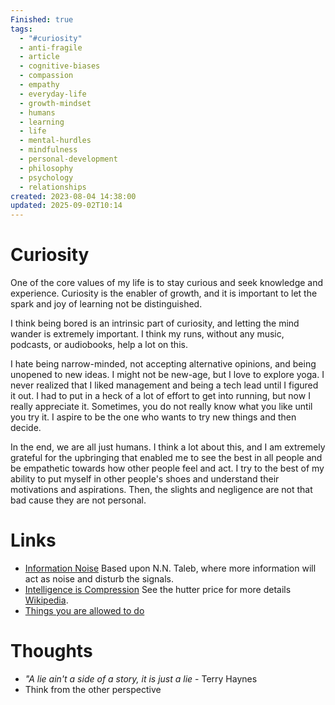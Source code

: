 ```yaml
---
Finished: true
tags:
  - "#curiosity"
  - anti-fragile
  - article
  - cognitive-biases
  - compassion
  - empathy
  - everyday-life
  - growth-mindset
  - humans
  - learning
  - life
  - mental-hurdles
  - mindfulness
  - personal-development
  - philosophy
  - psychology
  - relationships
created: 2023-08-04 14:38:00
updated: 2025-09-02T10:14
---
```



# Curiosity
One of the core values of my life is to stay curious and seek knowledge and experience. 
Curiosity is the enabler of growth, and it is important to let the spark and joy of learning not be distinguished. 

I think being bored is an intrinsic part of curiosity, and letting the mind wander is extremely important. I think my runs, without any music, podcasts, or audiobooks, help a lot on this.  


I hate being narrow-minded, not accepting alternative opinions, and being unopened to new ideas. I might not be new-age, but I love to explore yoga. I never realized that I liked management and being a tech lead until I figured it out. I had to put in a heck of a lot of effort to get into running, but now I really appreciate it. Sometimes, you do not really know what you like until you try it. I aspire to be the one who wants to try new things and then decide. 


In the end, we are all just humans. I think a lot about this, and I am extremely grateful for the upbringing that enabled me to see the best in all people and be empathetic towards how other people feel and act. I try to the best of my ability to put myself in other people's shoes and understand their motivations and aspirations. Then, the slights and negligence are not that bad cause they are not personal.  







# Links
- [Information Noise](https://fs.blog/noise-and-signal-nassim-taleb/) Based upon N.N. Taleb, where more information will act as noise and disturb the signals. 
- [Intelligence is Compression](https://groups.google.com/g/comp.ai/c/02m5jQr5xs4?pli=1) See the hutter price for more details [Wikipedia](https://en.wikipedia.org/wiki/Hutter_Prize).
- [Things you are allowed to do](https://milan.cvitkovic.net/writing/things_youre_allowed_to_do/)


# Thoughts 
- *"A lie ain't a side of a story, it is just a lie* - Terry Haynes
- Think from the other perspective


